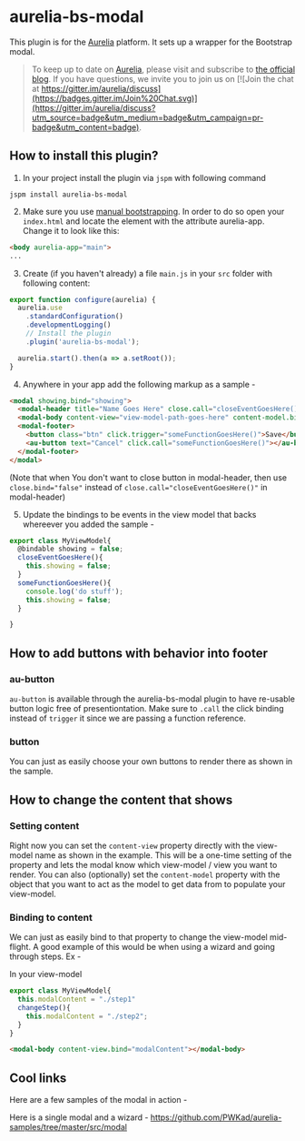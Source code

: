 # aurelia-bs-modal

This plugin is for the [Aurelia](http://www.aurelia.io/) platform. It sets up a wrapper for the Bootstrap modal.

> To keep up to date on [Aurelia](http://www.aurelia.io/), please visit and subscribe to [the official blog](http://blog.durandal.io/). If you have questions, we invite you to join us on [![Join the chat at https://gitter.im/aurelia/discuss](https://badges.gitter.im/Join%20Chat.svg)](https://gitter.im/aurelia/discuss?utm_source=badge&utm_medium=badge&utm_campaign=pr-badge&utm_content=badge).

## How to install this plugin?

1. In your project install the plugin via `jspm` with following command

  ```shell
  jspm install aurelia-bs-modal
  ```
2. Make sure you use [manual bootstrapping](http://aurelia.io/docs#startup-and-configuration). In order to do so open your `index.html` and locate the element with the attribute aurelia-app. Change it to look like this:

  ```html
  <body aurelia-app="main">
  ...
  ```
3. Create (if you haven't already) a file `main.js` in your `src` folder with following content:

  ```javascript
  export function configure(aurelia) {
    aurelia.use
      .standardConfiguration()
      .developmentLogging()
      // Install the plugin
      .plugin('aurelia-bs-modal');

    aurelia.start().then(a => a.setRoot());
  }
  ```
4. Anywhere in your app add the following markup as a sample -

  ```html
  <modal showing.bind="showing">
    <modal-header title="Name Goes Here" close.call="closeEventGoesHere()"></modal-header>
    <modal-body content-view="view-model-path-goes-here" content-model.bind="model-name-goes-here"></modal-body>
    <modal-footer>
      <button class="btn" click.trigger="someFunctionGoesHere()">Save</button>
      <au-button text="Cancel" click.call="someFunctionGoesHere()"></au-button>
    </modal-footer>
  </modal>
  ```

(Note that when You don't want to close button in modal-header, then use `close.bind="false"` instead of `close.call="closeEventGoesHere()"` in modal-header)

5. Update the bindings to be events in the view model that backs whereever you added the sample -
  ```javascript
  export class MyViewModel{
    @bindable showing = false;
    closeEventGoesHere(){
      this.showing = false;
    }
    someFunctionGoesHere(){
      console.log('do stuff');
      this.showing = false;
    }

  }
  ```

  ## How to add buttons with behavior into footer

  ### au-button

  `au-button` is available through the aurelia-bs-modal plugin to have re-usable button logic free of presentiontation.  Make sure to `.call` the click binding instead of `trigger` it since we are passing a function reference.

  ### button

  You can just as easily choose your own buttons to render there as shown in the sample.

  ## How to change the content that shows

  ### Setting content

  Right now you can set the `content-view` property directly with the view-model name as shown in the example.  This will be a one-time setting of the property and lets the modal know which view-model / view you want to render.
  You can also (optionally) set the `content-model` property with the object that you want to act as the model to get data from to populate your view-model.

  ### Binding to content

  We can just as easily bind to that property to change the view-model mid-flight.  A good example of this would be when using a wizard and going through steps.  Ex -

  In your view-model
  ```javascript
  export class MyViewModel{
    this.modalContent = "./step1"
    changeStep(){
      this.modalContent = "./step2";
    }
  }
  ```
  ```html
  <modal-body content-view.bind="modalContent"></modal-body>
  ```

## Cool links
Here are a few samples of the modal in action -

Here is a single modal and a wizard -
https://github.com/PWKad/aurelia-samples/tree/master/src/modal
